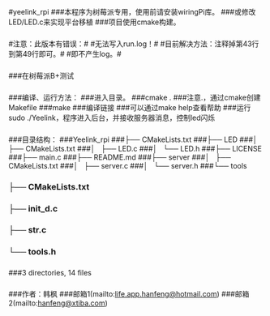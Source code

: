#yeelink_rpi
###本程序为树莓派专用，使用前请安装wiringPi库。
###或修改LED/LED.c来实现平台移植
###项目使用cmake构建。
###
#注意：此版本有错误：#
#无法写入run.log！#
#目前解决方法：注释掉第43行到第49行即可。#
#即不产生log。#
###
###在树莓派B+测试
###
###编译、运行方法：
###进入目录。
###cmake .
###注意.，通过cmake创建Makefile
###make
###编译链接
###可以通过make help查看帮助
###运行sudo ./Yeelink，程序进入后台，并接收服务器消息，控制led闪烁
###
###目录结构：
###Yeelink_rpi
###├── CMakeLists.txt
###├── LED
###│   ├── CMakeLists.txt
###│   ├── LED.c
###│   └── LED.h
###├── LICENSE
###├── main.c
###├── README.md
###├── server
###│   ├── CMakeLists.txt
###│   ├── server.c
###│   └── server.h
###└── tools
###    ├── CMakeLists.txt
###    ├── init_d.c
###    ├── str.c
###    └── tools.h
###
###3 directories, 14 files
###
###作者：韩枫
###邮箱1(mailto:life.app.hanfeng@hotmail.com)
###邮箱2(mailto:hanfeng@xtiba.com)

